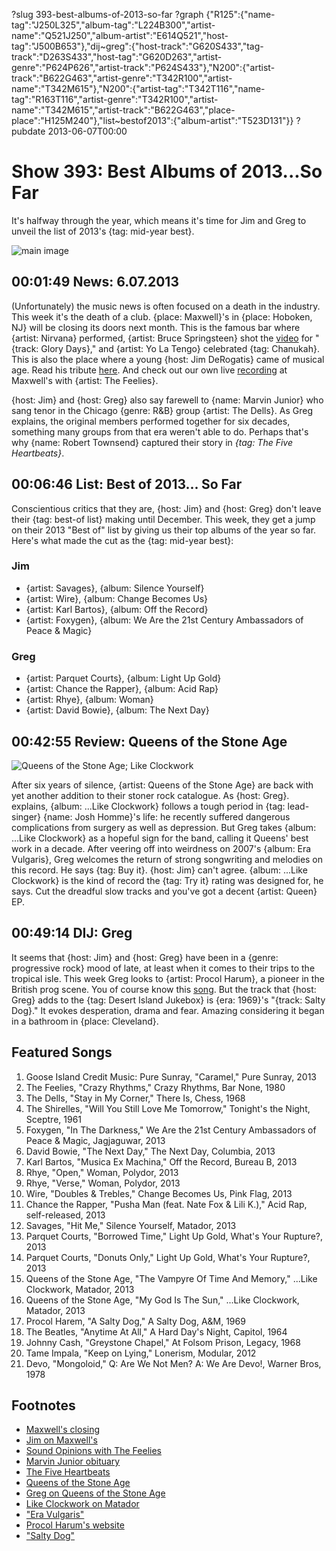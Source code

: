 ?slug 393-best-albums-of-2013-so-far
?graph {"R125":{"name-tag":"J250L325","album-tag":"L224B300","artist-name":"Q521J250","album-artist":"E614Q521","host-tag":"J500B653"},"dij~greg":{"host-track":"G620S433","tag-track":"D263S433","host-tag":"G620D263","artist-genre":"P624P626","artist-track":"P624S433"},"N200":{"artist-track":"B622G463","artist-genre":"T342R100","artist-name":"T342M615"},"N200":{"artist-tag":"T342T116","name-tag":"R163T116","artist-genre":"T342R100","artist-name":"T342M615","artist-track":"B622G463","place-place":"H125M240"},"list~bestof2013":{"album-artist":"T523D131"}}
?pubdate 2013-06-07T00:00

# Show 393: Best Albums of 2013...So Far
It's halfway through the year, which means it's time for Jim and Greg to unveil the list of 2013's {tag: mid-year best}. 

![main image](http://static.soundopinions.org/images/2013/bestof2013sofar.jpg)

## 00:01:49 News: 6.07.2013
(Unfortunately) the music news is often focused on a death in the industry. This week it's the death of a club. {place: Maxwell}'s in {place: Hoboken, NJ} will be closing its doors next month. This is the famous bar where {artist: Nirvana} performed, {artist: Bruce Springsteen} shot the [video](http://www.youtube.com/watch?v=6vQpW9XRiyM) for "{track: Glory Days}," and {artist: Yo La Tengo} celebrated {tag: Chanukah}. This is also the place where a young {host: Jim DeRogatis} came of musical age. Read his tribute [here](http://www.wbez.org/blogs/jim-derogatis/2013-06/rip-maxwell%e2%80%99s-requiem-rock-club-107531). And check out our own live [recording](http://www.soundopinions.org/show/138) at Maxwell's with {artist: The Feelies}.

{host: Jim} and {host: Greg} also say farewell to {name: Marvin Junior} who sang tenor in the Chicago {genre: R&B} group {artist: The Dells}. As Greg explains, the original members performed together for six decades, something many groups from that era weren't able to do. Perhaps that's why {name: Robert Townsend} captured their story in *{tag: The Five Heartbeats}*.

## 00:06:46 List: Best of 2013... So Far
Conscientious critics that they are, {host: Jim} and {host: Greg} don't leave their {tag: best-of list} making until December. This week, they get a jump on their 2013 "Best of" list by giving us their top albums of the year so far. Here's what made the cut as the {tag: mid-year best}:

### Jim 
- {artist: Savages}, {album: Silence Yourself}
- {artist: Wire}, {album: Change Becomes Us}
- {artist: Karl Bartos}, {album: Off the Record}
- {artist: Foxygen}, {album: We Are the 21st Century Ambassadors of Peace & Magic}

### Greg
- {artist: Parquet Courts}, {album: Light Up Gold}
- {artist: Chance the Rapper}, {album: Acid Rap}
- {artist: Rhye}, {album: Woman}
- {artist: David Bowie}, {album: The Next Day}

## 00:42:55 Review: Queens of the Stone Age

![Queens of the Stone Age; Like Clockwork](http://a5.mzstatic.com/us/r1000/068/Features2/v4/7a/30/5b/7a305be8-285f-96e9-5e15-ae78c68c86db/dj.zqoilxua.600x600-75.jpg "https://itunes.apple.com/us/album/...like-clockwork/id630719740?uo=4")

After six years of silence, {artist: Queens of the Stone Age} are back with yet another addition to their stoner rock catalogue. As {host: Greg}. explains, {album: ...Like Clockwork} follows a tough period in {tag: lead-singer} {name: Josh Homme}'s life: he recently suffered dangerous complications from surgery as well as depression. But Greg takes {album: ...Like Clockwork} as a hopeful sign for the band, calling it Queens' best work in a decade. After veering off into weirdness on 2007's {album: Era Vulgaris}, Greg welcomes the return of strong songwriting and melodies on this record. He says {tag: Buy it}. {host: Jim} can't agree. {album: ...Like Clockwork} is the kind of record the {tag: Try it} rating was designed for, he says. Cut the dreadful slow tracks and you've got a decent {artist: Queen} EP.

##  00:49:14 DIJ: Greg
It seems that {host: Jim} and {host: Greg} have been in a {genre: progressive rock} mood of late, at least when it comes to their trips to the tropical isle. This week Greg looks to {artist: Procol Harum}, a pioneer in the British prog scene. You of course know this [song](http://www.youtube.com/embed/5T7WujWrn7c). But the track that {host: Greg} adds to the {tag: Desert Island Jukebox} is {era: 1969}'s "{track: Salty Dog}." It evokes desperation, drama and fear. Amazing considering it began in a bathroom in {place: Cleveland}.

## Featured Songs
1. Goose Island Credit Music: Pure Sunray, "Caramel," Pure Sunray, 2013
2. The Feelies, "Crazy Rhythms," Crazy Rhythms, Bar None, 1980
3. The Dells, "Stay in My Corner," There Is, Chess, 1968
4. The Shirelles, "Will You Still Love Me Tomorrow," Tonight's the Night, Sceptre, 1961
5. Foxygen, "In The Darkness," We Are the 21st Century Ambassadors of Peace & Magic, Jagjaguwar, 2013
6. David Bowie, "The Next Day," The Next Day, Columbia, 2013
7. Karl Bartos, "Musica Ex Machina," Off the Record, Bureau B, 2013
8. Rhye, "Open," Woman, Polydor, 2013
9. Rhye, "Verse," Woman, Polydor, 2013
10. Wire, "Doubles & Trebles," Change Becomes Us, Pink Flag, 2013
11. Chance the Rapper, "Pusha Man (feat. Nate Fox & Lili K.)," Acid Rap, self-released, 2013
12. Savages, "Hit Me," Silence Yourself, Matador, 2013
13. Parquet Courts, "Borrowed Time," Light Up Gold, What's Your Rupture?, 2013
14. Parquet Courts, "Donuts Only," Light Up Gold, What's Your Rupture?, 2013
15. Queens of the Stone Age, "The Vampyre Of Time And Memory," ...Like Clockwork, Matador, 2013
16. Queens of the Stone Age, "My God Is The Sun," ...Like Clockwork, Matador, 2013
17. Procol Harem, "A Salty Dog," A Salty Dog, A&M, 1969
18. The Beatles, "Anytime At All," A Hard Day's Night, Capitol, 1964
19. Johnny Cash, "Greystone Chapel," At Folsom Prison, Legacy, 1968
20. Tame Impala, "Keep on Lying," Lonerism, Modular, 2012
21. Devo, "Mongoloid," Q: Are We Not Men? A: We Are Devo!, Warner Bros, 1978

## Footnotes
- [Maxwell's closing](http://www.nj.com/entertainment/music/index.ssf/2013/06/maxwells_to_close_at_the_end_o.html)
- [Jim on Maxwell's](http://www.wbez.org/blogs/jim-derogatis/2013-06/rip-maxwell%e2%80%99s-requiem-rock-club-107531)
- [Sound Opinions with The Feelies](http://www.soundopinions.org/show/138)
- [Marvin Junior obituary](http://articles.chicagotribune.com/2013-06-02/entertainment/chi-marvin-junior-obit-20130602_1_marvin-junior-el-rays-dells)
- [The Five Heartbeats](http://www.imdb.com/title/tt0101891/)
- [Queens of the Stone Age](http://www.mygodisthesun.com/)
- [Greg on Queens of the Stone Age](http://articles.chicagotribune.com/2013-06-03/entertainment/chi-queens-of-stone-age-album-review-20130603_1_josh-homme-joey-castillo-album-review)
- [Like Clockwork on Matador](http://store.matadorrecords.com/like-clockwork)
- ["Era Vulgaris"](http://www.youtube.com/watch?v=E38DwXwpms0)
- [Procol Harum's website](http://www.procolharum.com/)
- ["Salty Dog"](http://www.youtube.com/watch?v=Q6BzNEZxbiw)
